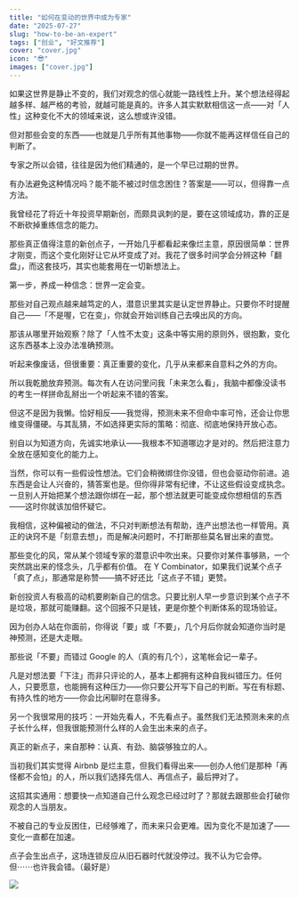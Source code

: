 ```yaml
---
title: "如何在变动的世界中成为专家"
date: "2025-07-27"
slug: "how-to-be-an-expert"
tags: ["创业", "好文推荐"]
cover: "cover.jpg"
icon: "😎"
images: ["cover.jpg"]
---
```

如果这世界是静止不变的，我们对观念的信心就能一路线性上升。某个想法经得起越多样、越严格的考验，就越可能是真的。许多人其实默默相信这一点——对「人性」这种变化不大的领域来说，这么想或许没错。



但对那些会变的东西——也就是几乎所有其他事物——你就不能再这样信任自己的判断了。



专家之所以会错，往往是因为他们精通的，是一个早已过期的世界。



有办法避免这种情况吗？能不能不被过时信念困住？答案是——可以，但得靠一点方法。



我曾经花了将近十年投资早期新创，而颇具讽刺的是，要在这领域成功，靠的正是不断砍掉重练信念的能力。



那些真正值得注意的新创点子，一开始几乎都看起来像烂主意，原因很简单：世界才刚变，而这个变化刚好让它从坏变成了对。我花了很多时间学会分辨这种「翻盘」，而这套技巧，其实也能套用在一切新想法上。



第一步，养成一种信念：世界一定会变。



那些对自己观点越来越笃定的人，潜意识里其实是认定世界静止。只要你不时提醒自己——「不是喔，它在变」，你就会开始训练自己去嗅出风的方向。



那该从哪里开始观察？除了「人性不太变」这条中等实用的原则外，很抱歉，变化这东西基本上没办法准确预测。



听起来像废话，但很重要：真正重要的变化，几乎从来都来自意料之外的方向。



所以我乾脆放弃预测。每次有人在访问里问我「未来怎么看」，我脑中都像没读书的考生一样拼命乱掰出一个听起来不错的答案。



但这不是因为我懒。恰好相反——我觉得，预测未来不但命中率可怜，还会让你思维变得僵硬。与其乱猜，不如选择更实际的策略：彻底、彻底地保持开放心态。



别自以为知道方向，先诚实地承认——我根本不知道哪边才是对的。然后把注意力全放在感知变化的能力上。



当然，你可以有一些假设性想法。它们会稍微绑住你没错，但也会驱动你前进。追东西是会让人兴奋的，猜答案也是。但你得非常有纪律，不让这些假设变成执念。
一旦别人开始把某个想法跟你绑在一起，那个想法就更可能变成你想相信的东西——这时你就该加倍怀疑它。



我相信，这种偏被动的做法，不只对判断想法有帮助，连产出想法也一样管用。真正的诀窍不是「刻意去想」，而是解决问题时，不打断那些莫名冒出来的直觉。



那些变化的风，常从某个领域专家的潜意识中吹出来。只要你对某件事够熟，一个突然跳出来的怪念头，几乎都有价值。
在 Y Combinator，如果我们说某个点子「疯了点」，那通常是称赞——搞不好还比「这点子不错」更赞。



新创投资人有极高的动机要刷新自己的信念。只要比别人早一步意识到某个点子不是垃圾，那就可能赚翻。这个回报不只是钱，更是你整个判断体系的现场验证。



因为创办人站在你面前，你得说「要」或「不要」，几个月后你就会知道你当时是神预测，还是大走眼。



那些说「不要」而错过 Google 的人（真的有几个），这笔帐会记一辈子。



凡是对想法要「下注」而非只评论的人，基本上都拥有这种自我纠错压力。任何人，只要愿意，也能拥有这种压力——你只要公开写下自己的判断。写在有标题、有持久性的地方——你会比闲聊时在意得多。



另一个我很常用的技巧：一开始先看人，不先看点子。虽然我们无法预测未来的点子长什么样，但我很能预测什么样的人会生出未来的点子。



真正的新点子，来自那种：认真、有劲、脑袋够独立的人。



当初我们其实觉得 Airbnb 是烂主意，但我们看得出来——创办人他们是那种「再怪都不会怕」的人，所以我们选择先信人、再信点子，最后押对了。



这招其实通用：想要快一点知道自己什么观念已经过时了？那就去跟那些会打破你观念的人当朋友。



不被自己的专业反困住，已经够难了，而未来只会更难。因为变化不是加速了——变化一直都在加速。



点子会生出点子，这场连锁反应从旧石器时代就没停过。我不认为它会停。
但⋯⋯也许我会错。（最好是）




![](https://prod-files-secure.s3.us-west-2.amazonaws.com/112d0858-5090-4d34-a606-b75eb8d65fd2/46476355-9cf3-4e99-9b7a-3531bc426380/1000202064.png?X-Amz-Algorithm=AWS4-HMAC-SHA256&X-Amz-Content-Sha256=UNSIGNED-PAYLOAD&X-Amz-Credential=ASIAZI2LB4665TLTPPIR%2F20250814%2Fus-west-2%2Fs3%2Faws4_request&X-Amz-Date=20250814T161829Z&X-Amz-Expires=3600&X-Amz-Security-Token=IQoJb3JpZ2luX2VjEAAaCXVzLXdlc3QtMiJHMEUCIQDMMltqa3l%2FJceJppDo3VgbWSXfuEIHAwDp1hvfsx26cgIgKftCoO3Y9PCG2A3SMKJNGncYntQnFQSreIoymrEdDYAq%2FwMISRAAGgw2Mzc0MjMxODM4MDUiDHnB6PLNu18GYynnWCrcA95%2FVA%2Fo7s0%2FZhDCrY17kO50o5YaEYAeBLVYrjsfW7WOLyL9AoEZ00UEj%2Be5s0cKb2WPKhK1ZTh9evgVwJvn2KiQXmSLT5rgq0tIlmZA0rR9V0LFlpgRnjyYR01cftCIJIwy7l1C3%2FB8Zx36oTOEP03MEHzTVrOQfW8UaKroCWO2h37wiPt4aSa%2F%2FYGKKzLiraIYLUukdKpgN6aFrVS7J4NUYGcdUeZTRR7w449CLzatfI63ZlC8l9CjEHaVRdPzTIMmdkDw3RK1AJZY%2FkECpIsbFPzBwDrpumZpqD8ZC%2BAb3bqavCjtugRanZm9W2eHKPhzh9aHrck1SUwxOs3y6CHl8OO5CgHd6bw37zPp%2BPxJAxwY8kEqoPK%2FqDVneg26Yzey%2Fmy9LQvJnV1ar3b%2BcS02hA4JTlsx3E2IbDJElNQvquSQvArO3cxG%2B2oPDqoEoZgdIHjSv5fynfFwoY1%2B736bmQzAvtEn27tRKw5tC7OeKGbpASC5imHNfM%2B1%2FeEuUni7AGz8aS2TfsRz%2BLtsfJHxkEyx%2BQy4KHOrQZCMK0iK9MndK%2B4NqTNTVEJd3J4b%2Bx%2FiXT5loh%2B0mjzr9G4VjPc3ngCWHYOobgsovyNUxkfpKZtiZsdWGylPp56hMLWE%2BMQGOqUBSWpso1K9CoPt%2BeKSr1IR4ifb0OR05GmayjVEq10RNOhGzoPpQuu%2Bcwsyao5C7IDDWlwoE7mV5Roex5YcqVC1yBhz5xZB6fErxBdp7rf7eLSebxkpfVto3QuP6wlN8svCeCPJdwXkYOGKWJ67p9nIR6ChH81OJDWSIpWWEX%2BciG%2BE7e%2Bd8hE4HCvYJ4w5y%2B4wJurMijZ6Sk9iS1RtB1l6iTD65i%2Bj&X-Amz-Signature=3564fc18b3a81a9a3ceff653608e74453614729c6601d8f2f911b0d9d68bc303&X-Amz-SignedHeaders=host&x-amz-checksum-mode=ENABLED&x-id=GetObject)

